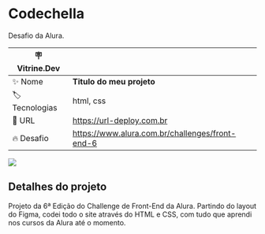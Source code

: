 # Codechella

Desafio da Alura.

| :placard: Vitrine.Dev |     |
| -------------  | --- |
| :sparkles: Nome        | **Titulo do meu projeto**
| :label: Tecnologias | html, css
| :rocket: URL         | https://url-deploy.com.br
| :fire: Desafio     | https://www.alura.com.br/challenges/front-end-6

<!-- Inserir imagem com a #vitrinedev ao final do link -->
![](https://via.placeholder.com/1200x500.png?text=imagem+lindona+do+meu+projeto#vitrinedev)

## Detalhes do projeto

Projeto da 6ª Edição do Challenge de Front-End da Alura. Partindo do layout do Figma, codei todo o site através do HTML e CSS, com tudo que aprendi nos cursos da Alura até o momento.

